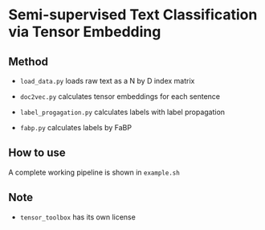 # Semi-supervised Text Classification via Tensor Embedding

## Method

* `load_data.py` loads raw text as a N by D index matrix

* `doc2vec.py` calculates tensor embeddings for each sentence

* `label_progagation.py` calculates labels with label propagation

* `fabp.py` calculates labels by FaBP

## How to use

A complete working pipeline is shown in `example.sh`

## Note

* `tensor_toolbox` has its own license